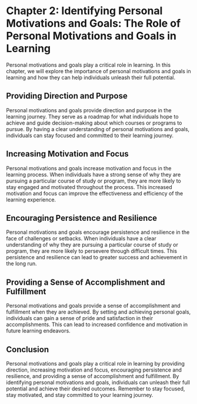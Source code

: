 Chapter 2: Identifying Personal Motivations and Goals: The Role of Personal Motivations and Goals in Learning
=============================================================================================================

Personal motivations and goals play a critical role in learning. In this chapter, we will explore the importance of personal motivations and goals in learning and how they can help individuals unleash their full potential.

Providing Direction and Purpose
-------------------------------

Personal motivations and goals provide direction and purpose in the learning journey. They serve as a roadmap for what individuals hope to achieve and guide decision-making about which courses or programs to pursue. By having a clear understanding of personal motivations and goals, individuals can stay focused and committed to their learning journey.

Increasing Motivation and Focus
-------------------------------

Personal motivations and goals increase motivation and focus in the learning process. When individuals have a strong sense of why they are pursuing a particular course of study or program, they are more likely to stay engaged and motivated throughout the process. This increased motivation and focus can improve the effectiveness and efficiency of the learning experience.

Encouraging Persistence and Resilience
--------------------------------------

Personal motivations and goals encourage persistence and resilience in the face of challenges or setbacks. When individuals have a clear understanding of why they are pursuing a particular course of study or program, they are more likely to persevere through difficult times. This persistence and resilience can lead to greater success and achievement in the long run.

Providing a Sense of Accomplishment and Fulfillment
---------------------------------------------------

Personal motivations and goals provide a sense of accomplishment and fulfillment when they are achieved. By setting and achieving personal goals, individuals can gain a sense of pride and satisfaction in their accomplishments. This can lead to increased confidence and motivation in future learning endeavors.

Conclusion
----------

Personal motivations and goals play a critical role in learning by providing direction, increasing motivation and focus, encouraging persistence and resilience, and providing a sense of accomplishment and fulfillment. By identifying personal motivations and goals, individuals can unleash their full potential and achieve their desired outcomes. Remember to stay focused, stay motivated, and stay committed to your learning journey.
